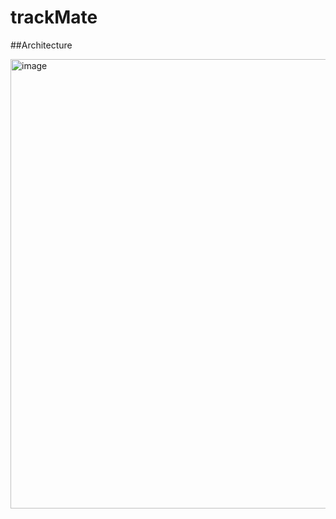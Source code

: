 # trackMate

##Architecture

<img width="719" alt="image" src="https://github.com/user-attachments/assets/b7812c88-b46b-4214-9d4a-eb48ca72062b">
